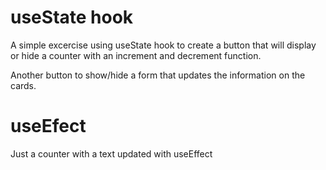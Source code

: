 # useState hook

A simple excercise using useState hook to create a button that will display or hide a counter with an increment and decrement function.

Another button to show/hide a form that updates the information on the cards.


# useEfect

Just a counter with a text updated with useEffect
